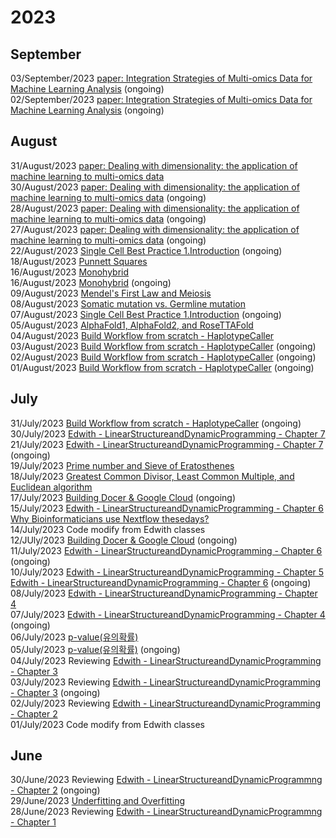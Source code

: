 # 2023
## September
03/September/2023 [paper: Integration Strategies of Multi-omics Data for Machine Learning Analysis](./Paper_IntegrationStrategiesOfMulti-omicsDataForMachineLearningAnalysis.md) (ongoing)     
02/September/2023 [paper: Integration Strategies of Multi-omics Data for Machine Learning Analysis](./Paper_IntegrationStrategiesOfMulti-omicsDataForMachineLearningAnalysis.md) (ongoing)

## August
31/August/2023 [paper: Dealing with dimensionality: the application of machine learning to multi-omics data](./Paper_DealingWithDimensionality-TheApplicationOfMachineLearningToMulti-omicsData.md)    
30/August/2023 [paper: Dealing with dimensionality: the application of machine learning to multi-omics data](./Paper_DealingWithDimensionality-TheApplicationOfMachineLearningToMulti-omicsData.md) (ongoing)  
28/August/2023 [paper: Dealing with dimensionality: the application of machine learning to multi-omics data](./Paper_DealingWithDimensionality-TheApplicationOfMachineLearningToMulti-omicsData.md) (ongoing)  
27/August/2023 [paper: Dealing with dimensionality: the application of machine learning to multi-omics data](./Paper_DealingWithDimensionality-TheApplicationOfMachineLearningToMulti-omicsData.md) (ongoing)    
22/August/2023 [Single Cell Best Practice 1.Introduction](./SingleCellBestPractice-1.Introduction.md) (ongoing)    
18/August/2023 [Punnett Squares](./IntGen_1.5_PunnettSquares.md)    
16/August/2023 [Monohybrid](./IntGen_1.4_Monohybrid.md)    
16/August/2023 [Monohybrid](./IntGen_1.4_Monohybrid.md) (ongoing)    
09/August/2023 [Mendel's First Law and Meiosis](./IntGen_1.1-1.3_MendelsFirstLawMeiosis.md)    
08/August/2023 [Somatic mutation vs. Germline mutation](./IntGen_6.2_SomaticMutVsGermlineMut.md)    
07/August/2023 [Single Cell Best Practice  1.Introduction](./SingleCellBestPractice-1.Introduction.md) (ongoing)    
05/August/2023 [AlphaFold1, AlphaFold2, and RoseTTAFold](./AlphaFold1,%20AlphaFold2,%20and%20RoseTTAFold.md)    
04/August/2023 [Build Workflow from scratch - HaplotypeCaller](./Build%20Workflow%20from%20scratch%20-%20HaplotypeCaller.md)    
03/August/2023 [Build Workflow from scratch - HaplotypeCaller](./Build%20Workflow%20from%20scratch%20-%20HaplotypeCaller.md) (ongoing)    
02/August/2023 [Build Workflow from scratch - HaplotypeCaller](./Build%20Workflow%20from%20scratch%20-%20HaplotypeCaller.md) (ongoing)    
01/August/2023 [Build Workflow from scratch - HaplotypeCaller](./Build%20Workflow%20from%20scratch%20-%20HaplotypeCaller.md) (ongoing)    
## July
31/July/2023 [Build Workflow from scratch - HaplotypeCaller](./Build%20Workflow%20from%20scratch%20-%20HaplotypeCaller.md) (ongoing)    
30/July/2023 [Edwith - LinearStructureandDynamicProgramming - Chapter 7](./edwith_LSnDP_Ch7.md)    
21/July/2023 [Edwith - LinearStructureandDynamicProgramming - Chapter 7](./edwith_LSnDP_Ch7.md) (ongoing)    
19/July/2023 [Prime number and Sieve of Eratosthenes](./Prime%20number%20and%20Sieve%20of%20Eratosthenes.md)    
18/July/2023 [Greatest Common Divisor, Least Common Multiple, and Euclidean algorithm](./Greatest%20Common%20Divisor,%20Least%20Common%20Multiple,%20and%20Euclidean%20algorithm.md)    
17/July/2023 [Building Docer & Google Cloud](./Building%20Docker%20in%20Google%20Cloud.md) (ongoing)    
15/July/2023 [Edwith - LinearStructureandDynamicProgramming - Chapter 6](edwith_LSnDP_Ch6.md)   
					[Why Bioinformaticians use Nextflow thesedays?](./Why%20Bioinformaticiansuse%20Nextflow%20Thesedays.md)    
14/July/2023 Code modify from Edwith classes    
12/JUly/2023 [Building Docer & Google Cloud](./Building%20Docker%20in%20Google%20Cloud.md) (ongoing)    
11/July/2023 [Edwith - LinearStructureandDynamicProgramming - Chapter 6](edwith_LSnDP_Ch6.md) (ongoing)    
10/July/2023 [Edwith - LinearStructureandDynamicProgramming - Chapter 5](edwith_LSnDP_Ch5.md)    
					[Edwith - LinearStructureandDynamicProgramming - Chapter 6](edwith_LSnDP_Ch6.md) (ongoing)    
08/July/2023 [Edwith - LinearStructureandDynamicProgramming - Chapter 4](edwith_LSnDP_Ch4.md)    
07/July/2023 [Edwith - LinearStructureandDynamicProgramming - Chapter 4](edwith_LSnDP_Ch4.md) (ongoing)    
06/July/2023 [p-value(유의확률)](./p-value(%EC%9C%A0%EC%9D%98%ED%99%95%EB%A5%A0).md)    
05/July/2023 [p-value(유의확률)](./p-value(%EC%9C%A0%EC%9D%98%ED%99%95%EB%A5%A0).md) (ongoing)    
04/July/2023 Reviewing [Edwith - LinearStructureandDynamicProgramming - Chapter 3](edwith_LSnDP_Ch3.md)     
03/July/2023 Reviewing [Edwith - LinearStructureandDynamicProgramming - Chapter 3](edwith_LSnDP_Ch3.md) (ongoing)    
02/July/2023 Reviewing [Edwith - LinearStructureandDynamicProgramming - Chapter 2](edwith_LSnDP_Ch2.md)     
01/July/2023 Code modify from Edwith classes    
## June
30/June/2023 Reviewing [Edwith - LinearStructureandDynamicProgrammng - Chapter 2](edwith_LSnDP_Ch2.md) (ongoing)    
29/June/2023 [Underfitting and Overfitting](./Underfitting%20and%20Overfitting.md)    
28/June/2023 Reviewing [Edwith - LinearStructureandDynamicProgrammng - Chapter 1](edwith_LSnDP_Ch1.md)